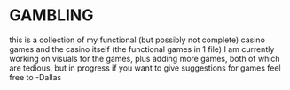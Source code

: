 # GAMBLING
this is a collection of my functional (but possibly not complete) casino games and the casino itself (the functional games in 1 file)
I am currently working on visuals for the games, plus adding more games, both of which are tedious, but in progress
if you want to give suggestions for games feel free to
-Dallas
